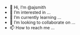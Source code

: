 - 👋 Hi, I’m @ajsmith
- 👀 I’m interested in ...
- 🌱 I’m currently learning ...
- 💞️ I’m looking to collaborate on ...
- 📫 How to reach me ...

<!---
ajsmith/ajsmith is a ✨ special ✨ repository because its `README.md` (this file) appears on your GitHub profile.
You can click the Preview link to take a look at your changes.
--->
